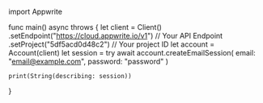 import Appwrite

func main() async throws {
let client = Client()
.setEndpoint("https://cloud.appwrite.io/v1") // Your API Endpoint
.setProject("5df5acd0d48c2") // Your project ID
let account = Account(client)
let session = try await account.createEmailSession(
email: "email@example.com",
password: "password"
)

    print(String(describing: session))

}
